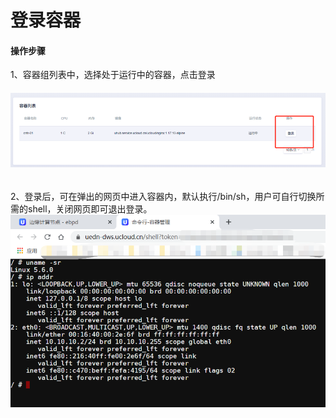 # 登录容器

#### 操作步骤

1、容器组列表中，选择处于运行中的容器，点击登录

###### ![image-20201217134013594](../images/image-20201217134013594.png)

2、登录后，可在弹出的网页中进入容器内，默认执行/bin/sh，用户可自行切换所需的shell，关闭网页即可退出登录。![image-20201217134025643](../images/image-20201217134025643.png)

